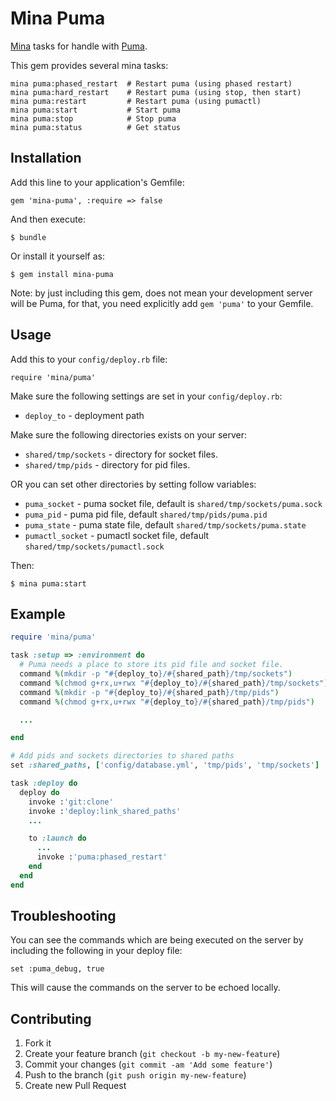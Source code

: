# Mina Puma

[Mina](https://github.com/nadarei/mina) tasks for handle with
[Puma](https://github.com/puma/puma).

This gem provides several mina tasks:

    mina puma:phased_restart  # Restart puma (using phased restart)
    mina puma:hard_restart    # Restart puma (using stop, then start)
    mina puma:restart         # Restart puma (using pumactl)
    mina puma:start           # Start puma
    mina puma:stop            # Stop puma
    mina puma:status          # Get status

## Installation

Add this line to your application's Gemfile:

    gem 'mina-puma', :require => false

And then execute:

    $ bundle

Or install it yourself as:

    $ gem install mina-puma
    
Note: by just including this gem, does not mean your development server will be Puma, for that, you need explicitly add `gem 'puma'` to your Gemfile.

## Usage

Add this to your `config/deploy.rb` file:

    require 'mina/puma'

Make sure the following settings are set in your `config/deploy.rb`:

* `deploy_to`   - deployment path

Make sure the following directories exists on your server:

* `shared/tmp/sockets` - directory for socket files.
* `shared/tmp/pids` - directory for pid files.

OR you can set other directories by setting follow variables:

* `puma_socket` - puma socket file, default is `shared/tmp/sockets/puma.sock`
* `puma_pid` - puma pid file, default `shared/tmp/pids/puma.pid`
* `puma_state` - puma state file, default `shared/tmp/sockets/puma.state`
* `pumactl_socket` - pumactl socket file, default `shared/tmp/sockets/pumactl.sock`

Then:

```
$ mina puma:start
```

## Example
```ruby
require 'mina/puma'

task :setup => :environment do
  # Puma needs a place to store its pid file and socket file.
  command %(mkdir -p "#{deploy_to}/#{shared_path}/tmp/sockets")
  command %(chmod g+rx,u+rwx "#{deploy_to}/#{shared_path}/tmp/sockets")
  command %(mkdir -p "#{deploy_to}/#{shared_path}/tmp/pids")
  command %(chmod g+rx,u+rwx "#{deploy_to}/#{shared_path}/tmp/pids")

  ...

end

# Add pids and sockets directories to shared paths
set :shared_paths, ['config/database.yml', 'tmp/pids', 'tmp/sockets']

task :deploy do
  deploy do
    invoke :'git:clone'
    invoke :'deploy:link_shared_paths'
    ...

    to :launch do
      ...
      invoke :'puma:phased_restart'
    end
  end
end
```
## Troubleshooting
You can see the commands which are being executed on the server by including the following
in your deploy file:

```
set :puma_debug, true
```

This will cause the commands on the server to be echoed locally.

## Contributing

1. Fork it
2. Create your feature branch (`git checkout -b my-new-feature`)
3. Commit your changes (`git commit -am 'Add some feature'`)
4. Push to the branch (`git push origin my-new-feature`)
5. Create new Pull Request
